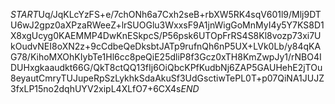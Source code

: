 $START$Uq/JqKLcYzFS+e/7chONh6a7Cxh2seB+rbXW5RK4sqV601l9/Mlj9DTU6wJ2gpz0aXPzaRWeeZ+lrSUOGlu3WxxsF9A1jnWigGoMnMyI4y5Y7KS8D1X8xgUcyg0KAEMMP4DwKnESkpcS/P56psk6UTOpFrRS4S8Kl8vozp73xi7UkOudvNEI8oXN2z+9cCdbeQeDksbtJATp9rufnQh6nP5UX+LVk0Lb/y84qKAG78/KihoMXOhKIybTe1Hl6cc8peQiE25dliP8f3Gcz0xTH8KmZwpJy1/rNBO4IDUHxgkaaudkt66G/QkT8ctQQ13fIj6OiQbcKPfKudbNj6ZAP5GAUHehE2jTOu8eyautCmryTUJupeRpSzLykhkSdaAkuSf3UdGsctiwTePL0T+p07QiNA1JUJZ3fxLP15no2dqhUYV2xipL4XLfO7+6CX4s$END$